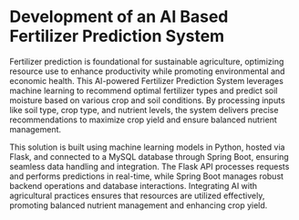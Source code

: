 # Development of an AI Based Fertilizer Prediction System

Fertilizer prediction is foundational for sustainable agriculture, optimizing resource use to enhance productivity while promoting environmental and economic health. This AI-powered Fertilizer Prediction System leverages machine learning to recommend optimal fertilizer types and predict soil moisture based on various crop and soil conditions. By processing inputs like soil type, crop type, and nutrient levels, the system delivers precise recommendations to maximize crop yield and ensure balanced nutrient management.

This solution is built using machine learning models in Python, hosted via Flask, and connected to a MySQL database through Spring Boot, ensuring seamless data handling and integration. The Flask API processes requests and performs predictions in real-time, while Spring Boot manages robust backend operations and database interactions. Integrating AI with agricultural practices ensures that resources are utilized effectively, promoting balanced nutrient management and enhancing crop yield.
